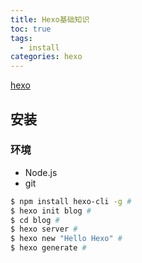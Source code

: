 ```yaml
---
title: Hexo基础知识
toc: true
tags:
  - install
categories: hexo
---
```


[hexo](https://www.npmjs.com/package/hexo)

## 安装

### 环境
- Node.js
- git

``` bash
$ npm install hexo-cli -g #
$ hexo init blog #
$ cd blog #
$ hexo server #
$ hexo new "Hello Hexo" #
$ hexo generate #
```
